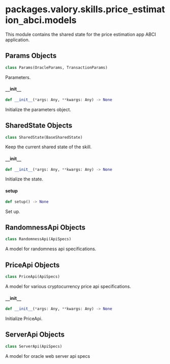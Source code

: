 <a id="packages.valory.skills.price_estimation_abci.models"></a>

# packages.valory.skills.price`_`estimation`_`abci.models

This module contains the shared state for the price estimation app ABCI application.

<a id="packages.valory.skills.price_estimation_abci.models.Params"></a>

## Params Objects

```python
class Params(OracleParams, TransactionParams)
```

Parameters.

<a id="packages.valory.skills.price_estimation_abci.models.Params.__init__"></a>

#### `__`init`__`

```python
def __init__(*args: Any, **kwargs: Any) -> None
```

Initialize the parameters object.

<a id="packages.valory.skills.price_estimation_abci.models.SharedState"></a>

## SharedState Objects

```python
class SharedState(BaseSharedState)
```

Keep the current shared state of the skill.

<a id="packages.valory.skills.price_estimation_abci.models.SharedState.__init__"></a>

#### `__`init`__`

```python
def __init__(*args: Any, **kwargs: Any) -> None
```

Initialize the state.

<a id="packages.valory.skills.price_estimation_abci.models.SharedState.setup"></a>

#### setup

```python
def setup() -> None
```

Set up.

<a id="packages.valory.skills.price_estimation_abci.models.RandomnessApi"></a>

## RandomnessApi Objects

```python
class RandomnessApi(ApiSpecs)
```

A model for randomness api specifications.

<a id="packages.valory.skills.price_estimation_abci.models.PriceApi"></a>

## PriceApi Objects

```python
class PriceApi(ApiSpecs)
```

A model for various cryptocurrency price api specifications.

<a id="packages.valory.skills.price_estimation_abci.models.PriceApi.__init__"></a>

#### `__`init`__`

```python
def __init__(*args: Any, **kwargs: Any) -> None
```

Initialize PriceApi.

<a id="packages.valory.skills.price_estimation_abci.models.ServerApi"></a>

## ServerApi Objects

```python
class ServerApi(ApiSpecs)
```

A model for oracle web server api specs


